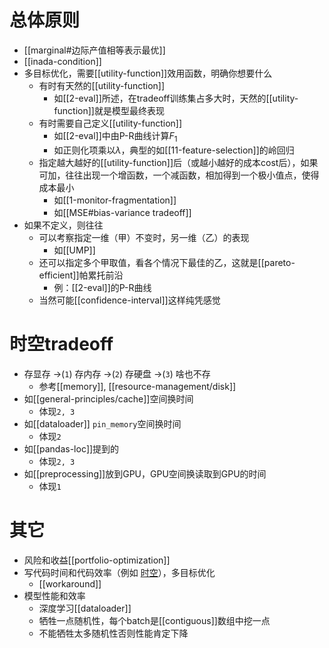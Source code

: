 # 总体原则
- [[marginal#边际产值相等表示最优]]
- [[inada-condition]]
- 多目标优化，需要[[utility-function]]效用函数，明确你想要什么
  - 有时有天然的[[utility-function]]
    - 如[[2-eval]]所述，在tradeoff训练集占多大时，天然的[[utility-function]]就是模型最终表现
  - 有时需要自己定义[[utility-function]]
    - 如[[2-eval]]中由P-R曲线计算$F_1$
    - 如正则化项乘以$\lambda$，典型的如[[11-feature-selection]]的岭回归
  - 指定越大越好的[[utility-function]]后（或越小越好的成本cost后），如果可加，往往出现一个增函数，一个减函数，相加得到一个极小值点，使得成本最小
    - 如[[1-monitor-fragmentation]]
    - 如[[MSE#bias-variance tradeoff]]
- 如果不定义，则往往
  - 可以考察指定一维（甲）不变时，另一维（乙）的表现
    - 如[[UMP]]
  - 还可以指定多个甲取值，看各个情况下最佳的乙，这就是[[pareto-efficient]]帕累托前沿
    - 例：[[2-eval]]的P-R曲线
  - 当然可能[[confidence-interval]]这样纯凭感觉
# 时空tradeoff
- 存显存 ->(`1`) 存内存 ->(`2`) 存硬盘 ->(`3`) 啥也不存
  - 参考[[memory]], [[resource-management/disk]]
- 如[[general-principles/cache]]空间换时间
  - 体现`2, 3`
- 如[[dataloader]] `pin_memory`空间换时间
  - 体现`2`
- 如[[pandas-loc]]提到的
  - 体现`2, 3`
- 如[[preprocessing]]放到GPU，GPU空间换读取到GPU的时间
  - 体现`1`
# 其它
- 风险和收益[[portfolio-optimization]]
- 写代码时间和代码效率（例如 [时空](#时空tradeoff)），多目标优化
  - [[workaround]]
- 模型性能和效率
  - 深度学习[[dataloader]]
  - 牺牲一点随机性，每个batch是[[contiguous]]数组中挖一点
  - 不能牺牲太多随机性否则性能肯定下降
